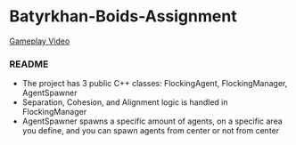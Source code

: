 # Batyrkhan-Boids-Assignment
[Gameplay Video](https://youtu.be/M2Yyeg_tbx8)
### README
* The project has 3 public C++ classes: FlockingAgent, FlockingManager, AgentSpawner
* Separation, Cohesion, and Alignment logic is handled in FlockingManager
* AgentSpawner spawns a specific amount of agents, on a specific area you define, and you can spawn agents from center or not from center
  
